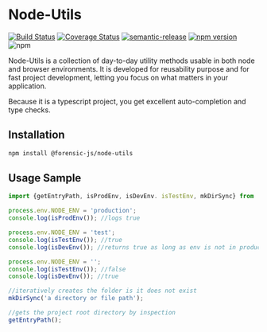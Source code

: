 # Node-Utils

[![Build Status](https://travis-ci.org/harrison-ifeanyichukwu/node-utils.svg?branch=master)](https://travis-ci.org/harrison-ifeanyichukwu/node-utils)
[![Coverage Status](https://coveralls.io/repos/github/harrison-ifeanyichukwu/node-utils/badge.svg?branch=master)](https://coveralls.io/github/harrison-ifeanyichukwu/node-utils?branch=master)
[![semantic-release](https://img.shields.io/badge/%20%20%F0%9F%93%A6%F0%9F%9A%80-semantic--release-e10079.svg)](https://github.com/semantic-release/semantic-release)
[![npm version](https://badge.fury.io/js/%40forensic-js%2Fnode-utils.svg)](https://badge.fury.io/js/%40forensic-js%2Fnode-utils)
![npm](https://img.shields.io/npm/dt/%40forensic-js%2Fnode-utils.svg)

Node-Utils is a collection of day-to-day utility methods usable in both node and browser environments. It is developed for reusability purpose and for fast project development, letting you focus on what matters in your application.

Because it is a typescript project, you get excellent auto-completion and type checks.

## Installation

```bash
npm install @forensic-js/node-utils
```

## Usage Sample

```typescript
import {getEntryPath, isProdEnv, isDevEnv. isTestEnv, mkDirSync} from '@forensic-js/node-utils';

process.env.NODE_ENV = 'production';
console.log(isProdEnv()); //logs true

process.env.NODE_ENV = 'test';
console.log(isTestEnv()); //true
console.log(isDevEnv()); //returns true as long as env is not in production

process.env.NODE_ENV = '';
console.log(isTestEnv()); //false
console.log(isDevEnv()); //true

//iteratively creates the folder is it does not exist
mkDirSync('a directory or file path');

//gets the project root directory by inspection
getEntryPath();
```
